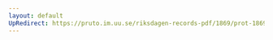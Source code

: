 ```yaml
---
layout: default
UpRedirect: https://pruto.im.uu.se/riksdagen-records-pdf/1869/prot-1869--fk--503/prot-1869--fk--503_037.pdf
---
```

